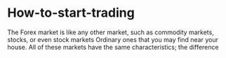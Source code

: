 # How-to-start-trading
The Forex market is like any other market, such as commodity markets, stocks, or even stock markets   Ordinary ones that you may find near your house. All of these markets have the same characteristics; the difference

